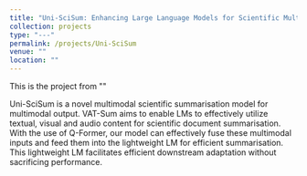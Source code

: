```yaml
---
title: "Uni-SciSum: Enhancing Large Language Models for Scientific Multimodal Summarization with Multimodal Output"
collection: projects
type: "---"
permalink: /projects/Uni-SciSum
venue: ""
location: ""
---
```


This is the project from ""

Uni-SciSum is a novel multimodal scientific summarisation model for multimodal output. VAT-Sum aims to enable LMs to effectively utilize textual, visual and audio content for scientific document summarisation. With the use of Q-Former, our model can effectively fuse these multimodal inputs and feed them into the lightweight LM for efficient summarisation. This lightweight LM facilitates efficient downstream adaptation without sacrificing performance.

